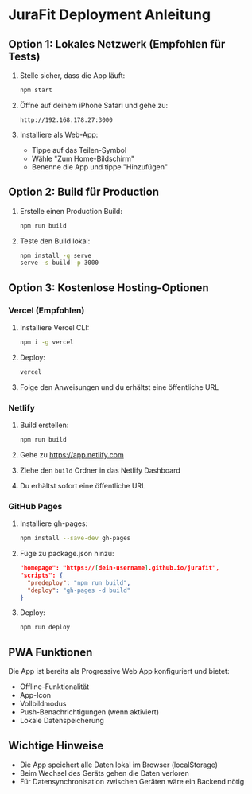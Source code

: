 # JuraFit Deployment Anleitung

## Option 1: Lokales Netzwerk (Empfohlen für Tests)

1. Stelle sicher, dass die App läuft:
   ```bash
   npm start
   ```

2. Öffne auf deinem iPhone Safari und gehe zu:
   ```
   http://192.168.178.27:3000
   ```

3. Installiere als Web-App:
   - Tippe auf das Teilen-Symbol
   - Wähle "Zum Home-Bildschirm"
   - Benenne die App und tippe "Hinzufügen"

## Option 2: Build für Production

1. Erstelle einen Production Build:
   ```bash
   npm run build
   ```

2. Teste den Build lokal:
   ```bash
   npm install -g serve
   serve -s build -p 3000
   ```

## Option 3: Kostenlose Hosting-Optionen

### Vercel (Empfohlen)
1. Installiere Vercel CLI:
   ```bash
   npm i -g vercel
   ```

2. Deploy:
   ```bash
   vercel
   ```

3. Folge den Anweisungen und du erhältst eine öffentliche URL

### Netlify
1. Build erstellen:
   ```bash
   npm run build
   ```

2. Gehe zu https://app.netlify.com
3. Ziehe den `build` Ordner in das Netlify Dashboard
4. Du erhältst sofort eine öffentliche URL

### GitHub Pages
1. Installiere gh-pages:
   ```bash
   npm install --save-dev gh-pages
   ```

2. Füge zu package.json hinzu:
   ```json
   "homepage": "https://[dein-username].github.io/jurafit",
   "scripts": {
     "predeploy": "npm run build",
     "deploy": "gh-pages -d build"
   }
   ```

3. Deploy:
   ```bash
   npm run deploy
   ```

## PWA Funktionen

Die App ist bereits als Progressive Web App konfiguriert und bietet:
- Offline-Funktionalität
- App-Icon
- Vollbildmodus
- Push-Benachrichtigungen (wenn aktiviert)
- Lokale Datenspeicherung

## Wichtige Hinweise

- Die App speichert alle Daten lokal im Browser (localStorage)
- Beim Wechsel des Geräts gehen die Daten verloren
- Für Datensynchronisation zwischen Geräten wäre ein Backend nötig